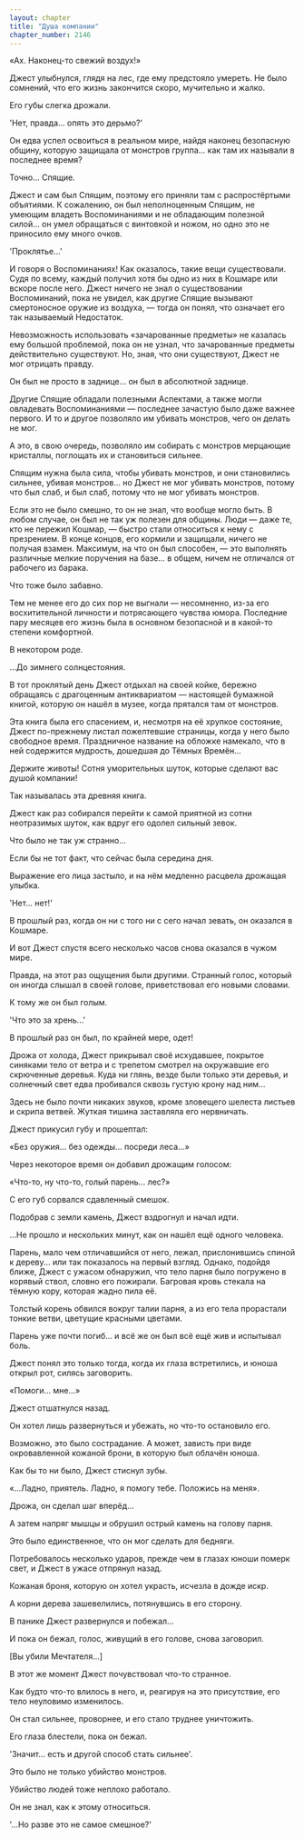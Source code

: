 ```yaml
---
layout: chapter
title: "Душа компании"
chapter_number: 2146
---
```




«Ах. Наконец-то свежий воздух!»

Джест улыбнулся, глядя на лес, где ему предстояло умереть. Не было сомнений, что его жизнь закончится скоро, мучительно и жалко.

Его губы слегка дрожали.

'Нет, правда... опять это дерьмо?'

Он едва успел освоиться в реальном мире, найдя наконец безопасную общину, которую защищала от монстров группа... как там их называли в последнее время?

Точно... Спящие.

Джест и сам был Спящим, поэтому его приняли там с распростёртыми объятиями. К сожалению, он был неполноценным Спящим, не умеющим владеть Воспоминаниями и не обладающим полезной силой... он умел обращаться с винтовкой и ножом, но одно это не приносило ему много очков.

'Проклятье...'

И говоря о Воспоминаниях! Как оказалось, такие вещи существовали. Судя по всему, каждый получил хотя бы одно из них в Кошмаре или вскоре после него. Джест ничего не знал о существовании Воспоминаний, пока не увидел, как другие Спящие вызывают смертоносное оружие из воздуха, — тогда он понял, что означает его так называемый Недостаток.

Невозможность использовать «зачарованные предметы» не казалась ему большой проблемой, пока он не узнал, что зачарованные предметы действительно существуют. Но, зная, что они существуют, Джест не мог отрицать правду.

Он был не просто в заднице... он был в абсолютной заднице.

Другие Спящие обладали полезными Аспектами, а также могли овладевать Воспоминаниями — последнее зачастую было даже важнее первого. И то и другое позволяло им убивать монстров, чего он делать не мог.

А это, в свою очередь, позволяло им собирать с монстров мерцающие кристаллы, поглощать их и становиться сильнее.

Спящим нужна была сила, чтобы убивать монстров, и они становились сильнее, убивая монстров... но Джест не мог убивать монстров, потому что был слаб, и был слаб, потому что не мог убивать монстров.

Если это не было смешно, то он не знал, что вообще могло быть. В любом случае, он был не так уж полезен для общины. Люди — даже те, кто не пережил Кошмар, — быстро стали относиться к нему с презрением. В конце концов, его кормили и защищали, ничего не получая взамен. Максимум, на что он был способен, — это выполнять различные мелкие поручения на базе... в общем, ничем не отличался от рабочего из барака.

Что тоже было забавно.

Тем не менее его до сих пор не выгнали — несомненно, из-за его восхитительной личности и потрясающего чувства юмора. Последние пару месяцев его жизнь была в основном безопасной и в какой-то степени комфортной.

В некотором роде.

...До зимнего солнцестояния.

В тот проклятый день Джест отдыхал на своей койке, бережно обращаясь с драгоценным антиквариатом — настоящей бумажной книгой, которую он нашёл в музее, когда прятался там от монстров.

Эта книга была его спасением, и, несмотря на её хрупкое состояние, Джест по-прежнему листал пожелтевшие страницы, когда у него было свободное время. Праздничное название на обложке намекало, что в ней содержится мудрость, дошедшая до Тёмных Времён...

Держите животы! Сотня уморительных шуток, которые сделают вас душой компании!

Так называлась эта древняя книга.

Джест как раз собирался перейти к самой приятной из сотни неотразимых шуток, как вдруг его одолел сильный зевок.

Что было не так уж странно...

Если бы не тот факт, что сейчас была середина дня.

Выражение его лица застыло, и на нём медленно расцвела дрожащая улыбка.

'Нет... нет!'

В прошлый раз, когда он ни с того ни с сего начал зевать, он оказался в Кошмаре.

И вот Джест спустя всего несколько часов снова оказался в чужом мире.

Правда, на этот раз ощущения были другими. Странный голос, который он иногда слышал в своей голове, приветствовал его новыми словами.

К тому же он был голым.

'Что это за хрень...'

В прошлый раз он был, по крайней мере, одет!

Дрожа от холода, Джест прикрывал своё исхудавшее, покрытое синяками тело от ветра и с трепетом смотрел на окружавшие его скрюченные деревья. Куда ни глянь, везде были только эти деревья, и солнечный свет едва пробивался сквозь густую крону над ним...

Здесь не было почти никаких звуков, кроме зловещего шелеста листьев и скрипа ветвей. Жуткая тишина заставляла его нервничать.

Джест прикусил губу и прошептал:

«Без оружия... без одежды... посреди леса...»

Через некоторое время он добавил дрожащим голосом:

«Что-то, ну что-то, голый парень... лес?»

С его губ сорвался сдавленный смешок.

Подобрав с земли камень, Джест вздрогнул и начал идти.

...Не прошло и нескольких минут, как он нашёл ещё одного человека.

Парень, мало чем отличавшийся от него, лежал, прислонившись спиной к дереву... или так показалось на первый взгляд. Однако, подойдя ближе, Джест с ужасом обнаружил, что тело парня было погружено в корявый ствол, словно его пожирали. Багровая кровь стекала на тёмную кору, которая жадно пила её.

Толстый корень обвился вокруг талии парня, а из его тела прорастали тонкие ветви, цветущие красными цветами.

Парень уже почти погиб... и всё же он был всё ещё жив и испытывал боль.

Джест понял это только тогда, когда их глаза встретились, и юноша открыл рот, силясь заговорить.

«Помоги... мне...»

Джест отшатнулся назад.

Он хотел лишь развернуться и убежать, но что-то остановило его.

Возможно, это было сострадание. А может, зависть при виде окровавленной кожаной брони, в которую был облачён юноша.

Как бы то ни было, Джест стиснул зубы.

«...Ладно, приятель. Ладно, я помогу тебе. Положись на меня».

Дрожа, он сделал шаг вперёд...

А затем напряг мышцы и обрушил острый камень на голову парня.

Это было единственное, что он мог сделать для бедняги.

Потребовалось несколько ударов, прежде чем в глазах юноши померк свет, и Джест в ужасе отпрянул назад.

Кожаная броня, которую он хотел украсть, исчезла в дожде искр.

А корни дерева зашевелились, потянувшись в его сторону.

В панике Джест развернулся и побежал...

И пока он бежал, голос, живущий в его голове, снова заговорил.

[Вы убили Мечтателя...]

В этот же момент Джест почувствовал что-то странное.

Как будто что-то влилось в него, и, реагируя на это присутствие, его тело неуловимо изменилось.

Он стал сильнее, проворнее, и его стало труднее уничтожить.

Его глаза блестели, пока он бежал.

'Значит... есть и другой способ стать сильнее'.

Это было не только убийство монстров.

Убийство людей тоже неплохо работало.

Он не знал, как к этому относиться.

'...Но разве это не самое смешное?'

